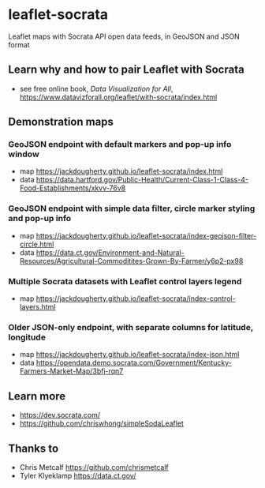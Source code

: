 # leaflet-socrata
Leaflet maps with Socrata API open data feeds, in GeoJSON and JSON format

## Learn why and how to pair Leaflet with Socrata
- see free online book, *Data Visualization for All*, https://www.datavizforall.org/leaflet/with-socrata/index.html

## Demonstration maps

### GeoJSON endpoint with default markers and pop-up info window
- map https://jackdougherty.github.io/leaflet-socrata/index.html
- data https://data.hartford.gov/Public-Health/Current-Class-1-Class-4-Food-Establishments/xkvv-76v8

### GeoJSON endpoint with simple data filter, circle marker styling and pop-up info
- map https://jackdougherty.github.io/leaflet-socrata/index-geojson-filter-circle.html
- data https://data.ct.gov/Environment-and-Natural-Resources/Agricultural-Commoditites-Grown-By-Farmer/y6p2-px98

### Multiple Socrata datasets with Leaflet control layers legend
- map https://jackdougherty.github.io/leaflet-socrata/index-control-layers.html

### Older JSON-only endpoint, with separate columns for latitude, longitude
- map https://jackdougherty.github.io/leaflet-socrata/index-json.html
- data https://opendata.demo.socrata.com/Government/Kentucky-Farmers-Market-Map/3bfj-rqn7

## Learn more
- https://dev.socrata.com/
- https://github.com/chriswhong/simpleSodaLeaflet

## Thanks to
- Chris Metcalf https://github.com/chrismetcalf
- Tyler Klyeklamp https://data.ct.gov/
